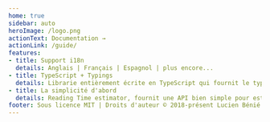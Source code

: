 ```yaml
---
home: true
sidebar: auto
heroImage: /logo.png
actionText: Documentation →
actionLink: /guide/
features:
- title: Support i18n
  details: Anglais | Français | Espagnol | plus encore...
- title: TypeScript + Typings
  details: Librarie entièrement écrite en TypeScript qui fournit le typage (Typings) de celle-ci.
- title: La simplicité d'abord
  details: Reading Time estimator, fournit une API bien simple pour estimer la durée d'un article ou blog.
footer: Sous licence MIT | Droits d'auteur © 2018-présent Lucien Bénié
---
```

